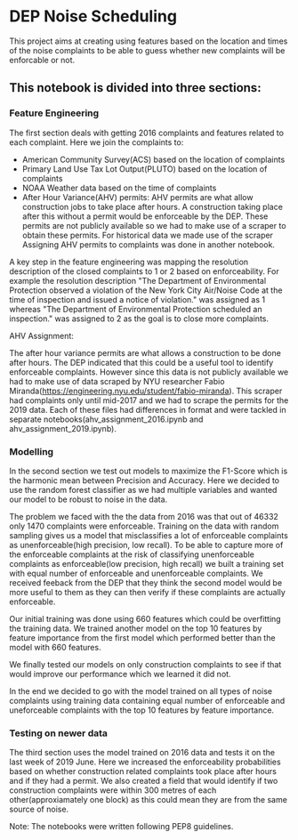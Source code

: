 # DEP Noise Scheduling
This project aims at creating using features based on the location and times of the noise complaints to be able to guess whether
new complaints will be enforcable or not. 

## This notebook is divided into three sections:

### Feature Engineering
The first section deals with getting 2016 complaints and features related to each complaint. Here we join the complaints to:
* American Community Survey(ACS) based on the location of complaints
* Primary Land Use Tax Lot Output(PLUTO) based on the location of complaints
* NOAA Weather data based on the time of complaints
* After Hour Variance(AHV) permits: AHV permits are what allow construction jobs to take place after hours. A construction taking place after this without a permit would be enforceable by the DEP. These permits are not publicly available so we had to make use of a scraper to obtain these permits. For historical data we made use of the scraper  Assigning AHV permits to complaints was done in another notebook.

A key step in the feature engineering was mapping the resolution description of the closed complaints to 1 or 2 based on enforceability. For example the resolution description "The Department of Environmental Protection observed a violation of the New York City Air/Noise Code at the time of inspection and issued a notice of violation." was assigned as 1 whereas "The Department of Environmental Protection scheduled an inspection." was assigned to 2 as the goal is to close more complaints.


AHV Assignment:

The after hour variance permits are what allows a construction to be done after hours. The DEP indicated that this could be a useful tool to identify enforceable complaints. However since this data is not publicly available we had to make use of data scraped by NYU researcher Fabio Miranda(https://engineering.nyu.edu/student/fabio-miranda). This scraper had complaints only until mid-2017 and we had to scrape the permits for the 2019 data. Each of these files had differences in format and were tackled in separate notebooks(ahv_assignment_2016.ipynb and ahv_assignment_2019.ipynb).


### Modelling
In the second section we test out models to maximize the F1-Score which is the harmonic mean between Precision and Accuracy. Here we decided to use the random forest classifier as we had multiple variables and wanted our model to be robust to noise in the data.

The problem we faced with the the data from 2016 was that out of 46332 only 1470 complaints were enforceable. Training on the data with random sampling gives us a model that misclassifies a lot of enforceable complaints as unenforceable(high precision, low recall). To be able to capture more of the enforceable complaints at the risk of classifying unenforceable complaints as enforceable(low precision, high recall) we built a training set with equal number of enforceable and unenforceable complaints. We received feeback from the DEP that they think the second model would be more useful to them as they can then verify if these complaints are actually enforceable.

Our initial training was done using 660 features which could be overfitting the training data. We trained another model on the top 10 features by feature importance from the first model which performed better than the model with 660 features.

We finally tested our models on only construction complaints to see if that would improve our performance which we learned it did not.

In the end we decided to go with the model trained on all types of noise complaints using training data containing equal number of enforceable and uneforceable complaints with the top 10 features by feature importance.

### Testing on newer data
The third section uses the model trained on 2016 data and tests it on the last week of 2019 June. Here we increased the enforceability probabilities based on whether construction related complaints took place after hours and if they had a permit. We also created a field that would identify if two construction complaints were within 300 metres of each other(approxiamately one block) as this could mean they are from the same source of noise.  

Note: The notebooks were written following PEP8 guidelines.
